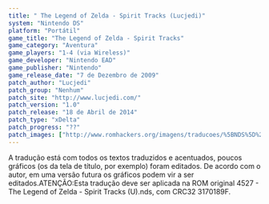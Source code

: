 ```yaml
---
title: " The Legend of Zelda - Spirit Tracks (Lucjedi)"
system: "Nintendo DS"
platform: "Portátil"
game_title: "The Legend of Zelda - Spirit Tracks"
game_category: "Aventura"
game_players: "1-4 (via Wireless)"
game_developer: "Nintendo EAD"
game_publisher: "Nintendo"
game_release_date: "7 de Dezembro de 2009"
patch_author: "Lucjedi"
patch_group: "Nenhum"
patch_site: "http://www.lucjedi.com/"
patch_version: "1.0"
patch_release: "18 de Abril de 2014"
patch_type: "xDelta"
patch_progress: "??"
patch_images: ["http://www.romhackers.org/imagens/traducoes/%5BNDS%5D%20The%20Legend%20of%20Zelda%20-%20Spirit%20Tracks%20-%20Lucjedi%20-%201.PNG","http://www.romhackers.org/imagens/traducoes/%5BNDS%5D%20The%20Legend%20of%20Zelda%20-%20Spirit%20Tracks%20-%20Lucjedi%20-%202.PNG","http://www.romhackers.org/imagens/traducoes/%5BNDS%5D%20The%20Legend%20of%20Zelda%20-%20Spirit%20Tracks%20-%20Lucjedi%20-%203.PNG"]
---
```

A tradução está com todos os textos traduzidos e acentuados, poucos gráficos (os da tela de título, por exemplo) foram editados. De acordo com o autor, em uma versão futura os gráficos podem vir a ser editados.ATENÇÃO:Esta tradução deve ser aplicada na ROM original 4527 - The Legend of Zelda - Spirit Tracks (U).nds, com CRC32 3170189F.